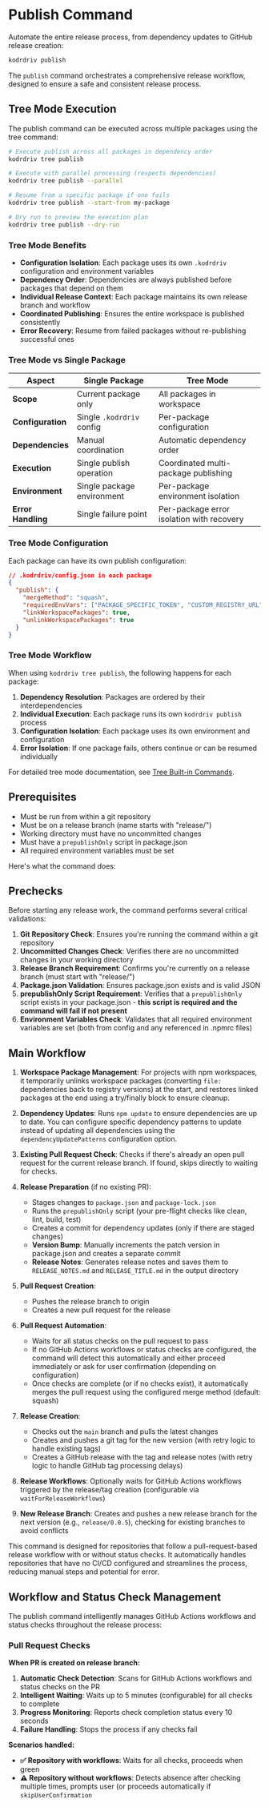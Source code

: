 # Publish Command

Automate the entire release process, from dependency updates to GitHub release creation:

```bash
kodrdriv publish
```

The `publish` command orchestrates a comprehensive release workflow, designed to ensure a safe and consistent release process.

## Tree Mode Execution

The publish command can be executed across multiple packages using the tree command:

```bash
# Execute publish across all packages in dependency order
kodrdriv tree publish

# Execute with parallel processing (respects dependencies)
kodrdriv tree publish --parallel

# Resume from a specific package if one fails
kodrdriv tree publish --start-from my-package

# Dry run to preview the execution plan
kodrdriv tree publish --dry-run
```

### Tree Mode Benefits

- **Configuration Isolation**: Each package uses its own `.kodrdriv` configuration and environment variables
- **Dependency Order**: Dependencies are always published before packages that depend on them
- **Individual Release Context**: Each package maintains its own release branch and workflow
- **Coordinated Publishing**: Ensures the entire workspace is published consistently
- **Error Recovery**: Resume from failed packages without re-publishing successful ones

### Tree Mode vs Single Package

| Aspect | Single Package | Tree Mode |
|--------|---------------|-----------|
| **Scope** | Current package only | All packages in workspace |
| **Configuration** | Single `.kodrdriv` config | Per-package configuration |
| **Dependencies** | Manual coordination | Automatic dependency order |
| **Execution** | Single publish operation | Coordinated multi-package publishing |
| **Environment** | Single package environment | Per-package environment isolation |
| **Error Handling** | Single failure point | Per-package error isolation with recovery |

### Tree Mode Configuration

Each package can have its own publish configuration:

```json
// .kodrdriv/config.json in each package
{
  "publish": {
    "mergeMethod": "squash",
    "requiredEnvVars": ["PACKAGE_SPECIFIC_TOKEN", "CUSTOM_REGISTRY_URL"],
    "linkWorkspacePackages": true,
    "unlinkWorkspacePackages": true
  }
}
```

### Tree Mode Workflow

When using `kodrdriv tree publish`, the following happens for each package:

1. **Dependency Resolution**: Packages are ordered by their interdependencies
2. **Individual Execution**: Each package runs its own `kodrdriv publish` process
3. **Configuration Isolation**: Each package uses its own environment and configuration
4. **Error Isolation**: If one package fails, others continue or can be resumed individually

For detailed tree mode documentation, see [Tree Built-in Commands](tree-built-in-commands.md#kodrdriv-tree-publish).

## Prerequisites

- Must be run from within a git repository
- Must be on a release branch (name starts with "release/")
- Working directory must have no uncommitted changes
- Must have a `prepublishOnly` script in package.json
- All required environment variables must be set

Here's what the command does:

## Prechecks

Before starting any release work, the command performs several critical validations:

1. **Git Repository Check**: Ensures you're running the command within a git repository
2. **Uncommitted Changes Check**: Verifies there are no uncommitted changes in your working directory
3. **Release Branch Requirement**: Confirms you're currently on a release branch (must start with "release/")
4. **Package.json Validation**: Ensures package.json exists and is valid JSON
5. **prepublishOnly Script Requirement**: Verifies that a `prepublishOnly` script exists in your package.json - **this script is required and the command will fail if not present**
6. **Environment Variables Check**: Validates that all required environment variables are set (both from config and any referenced in .npmrc files)

## Main Workflow

1. **Workspace Package Management**: For projects with npm workspaces, it temporarily unlinks workspace packages (converting `file:` dependencies back to registry versions) at the start, and restores linked packages at the end using a try/finally block to ensure cleanup.

2. **Dependency Updates**: Runs `npm update` to ensure dependencies are up to date. You can configure specific dependency patterns to update instead of updating all dependencies using the `dependencyUpdatePatterns` configuration option.

3. **Existing Pull Request Check**: Checks if there's already an open pull request for the current release branch. If found, skips directly to waiting for checks.

4. **Release Preparation** (if no existing PR):
   - Stages changes to `package.json` and `package-lock.json`
   - Runs the `prepublishOnly` script (your pre-flight checks like clean, lint, build, test)
   - Creates a commit for dependency updates (only if there are staged changes)
   - **Version Bump**: Manually increments the patch version in package.json and creates a separate commit
   - **Release Notes**: Generates release notes and saves them to `RELEASE_NOTES.md` and `RELEASE_TITLE.md` in the output directory

5. **Pull Request Creation**:
   - Pushes the release branch to origin
   - Creates a new pull request for the release

6. **Pull Request Automation**:
   - Waits for all status checks on the pull request to pass
   - If no GitHub Actions workflows or status checks are configured, the command will detect this automatically and either proceed immediately or ask for user confirmation (depending on configuration)
   - Once checks are complete (or if no checks exist), it automatically merges the pull request using the configured merge method (default: squash)

7. **Release Creation**:
   - Checks out the `main` branch and pulls the latest changes
   - Creates and pushes a git tag for the new version (with retry logic to handle existing tags)
   - Creates a GitHub release with the tag and release notes (with retry logic to handle GitHub tag processing delays)

8. **Release Workflows**: Optionally waits for GitHub Actions workflows triggered by the release/tag creation (configurable via `waitForReleaseWorkflows`)

9. **New Release Branch**: Creates and pushes a new release branch for the next version (e.g., `release/0.0.5`), checking for existing branches to avoid conflicts

This command is designed for repositories that follow a pull-request-based release workflow with or without status checks. It automatically handles repositories that have no CI/CD configured and streamlines the process, reducing manual steps and potential for error.

## Workflow and Status Check Management

The publish command intelligently manages GitHub Actions workflows and status checks throughout the release process:

### Pull Request Checks

**When PR is created on release branch:**
1. **Automatic Check Detection**: Scans for GitHub Actions workflows and status checks on the PR
2. **Intelligent Waiting**: Waits up to 5 minutes (configurable) for all checks to complete
3. **Progress Monitoring**: Reports check completion status every 10 seconds
4. **Failure Handling**: Stops the process if any checks fail

**Scenarios handled:**

- **✅ Repository with workflows**: Waits for all checks, proceeds when green
- **⚠️ Repository without workflows**: Detects absence after checking multiple times, prompts user (or proceeds automatically if `skipUserConfirmation`
